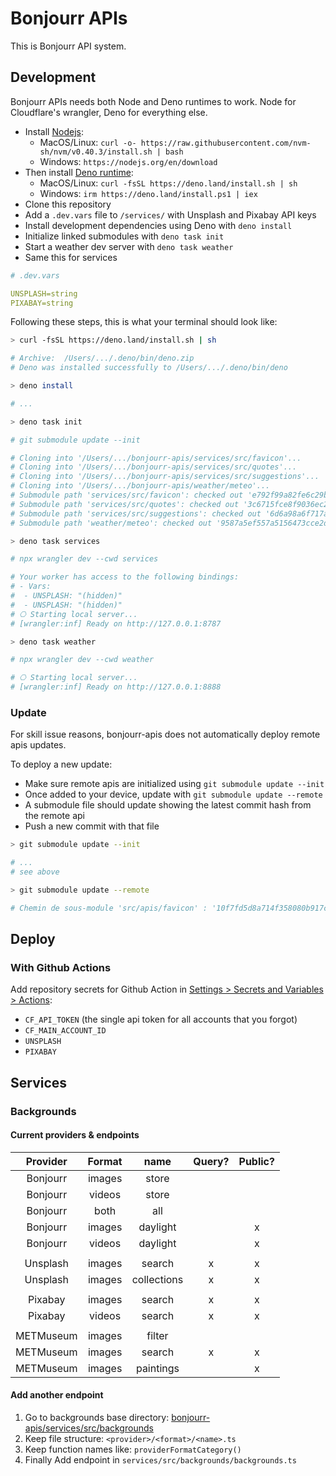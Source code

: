 # Bonjourr APIs

This is Bonjourr API system.

## Development

Bonjourr APIs needs both Node and Deno runtimes to work. Node for Cloudflare's wrangler, Deno for everything else.
- Install [Nodejs](https://nodejs.org/en):
	- MacOS/Linux: `curl -o- https://raw.githubusercontent.com/nvm-sh/nvm/v0.40.3/install.sh | bash`
	- Windows: `https://nodejs.org/en/download`
- Then install [Deno runtime](https://deno.com/):
	- MacOS/Linux: `curl -fsSL https://deno.land/install.sh | sh`
	- Windows: `irm https://deno.land/install.ps1 | iex`
- Clone this repository
- Add a `.dev.vars` file to `/services/` with Unsplash and Pixabay API keys
- Install development dependencies using Deno with `deno install`
- Initialize linked submodules with `deno task init`
- Start a weather dev server with `deno task weather`
- Same this for services

```yaml
# .dev.vars

UNSPLASH=string
PIXABAY=string
```

Following these steps, this is what your terminal should look like:

```bash
> curl -fsSL https://deno.land/install.sh | sh

# Archive:  /Users/.../.deno/bin/deno.zip
# Deno was installed successfully to /Users/.../.deno/bin/deno

> deno install

# ...

> deno task init

# git submodule update --init

# Cloning into '/Users/.../bonjourr-apis/services/src/favicon'...
# Cloning into '/Users/.../bonjourr-apis/services/src/quotes'...
# Cloning into '/Users/.../bonjourr-apis/services/src/suggestions'...
# Cloning into '/Users/.../bonjourr-apis/weather/meteo'...
# Submodule path 'services/src/favicon': checked out 'e792f99a82fe6c29b8b207fc8abe9aae45106fc6'
# Submodule path 'services/src/quotes': checked out '3c6715fce8f9036ec2f71b6c9c8433f43848057a'
# Submodule path 'services/src/suggestions': checked out '6d6a98a6f717a614435eaf3988c777602b7f9f43'
# Submodule path 'weather/meteo': checked out '9587a5ef557a5156473cce2d6fb92b64432c7815'

> deno task services

# npx wrangler dev --cwd services

# Your worker has access to the following bindings:
# - Vars:
#  - UNSPLASH: "(hidden)"
#  - UNSPLASH: "(hidden)"
# ⎔ Starting local server...
# [wrangler:inf] Ready on http://127.0.0.1:8787

> deno task weather

# npx wrangler dev --cwd weather

# ⎔ Starting local server...
# [wrangler:inf] Ready on http://127.0.0.1:8888
```

### Update

For skill issue reasons, bonjourr-apis does not automatically deploy remote apis updates.

To deploy a new update:

- Make sure remote apis are initialized using `git submodule update --init`
- Once added to your device, update with `git submodule update --remote`
- A submodule file should update showing the latest commit hash from the remote api
- Push a new commit with that file

```bash
> git submodule update --init

# ...
# see above

> git submodule update --remote

# Chemin de sous-module 'src/apis/favicon' : '10f7fd5d8a714f358080b917c74c91b859ce3a88' extrait
```

## Deploy

### With Github Actions

Add repository secrets for Github Action in
[Settings > Secrets and Variables > Actions](https://github.com/victrme/bonjourr-apis/settings/secrets/actions):

- `CF_API_TOKEN` (the single api token for all accounts that you forgot)
- `CF_MAIN_ACCOUNT_ID`
- `UNSPLASH`
- `PIXABAY`

## Services

### Backgrounds

#### Current providers & endpoints

|  Provider | Format |     name    | Query? | Public? |
|:---------:|:------:|:-----------:|:------:|:-------:|
|  Bonjourr | images |    store    |        |         |
|  Bonjourr | videos |    store    |        |         |
|  Bonjourr |  both  |     all     |        |         |
|  Bonjourr | images |   daylight  |        |    x    |
|  Bonjourr | videos |   daylight  |        |    x    |
|           |        |             |        |         |
|  Unsplash | images |    search   |    x   |    x    |
|  Unsplash | images | collections |    x   |    x    |
|           |        |             |        |         |
|  Pixabay  | images |    search   |    x   |    x    |
|  Pixabay  | videos |    search   |    x   |    x    |
|           |        |             |        |         |
| METMuseum | images |    filter   |        |         |
| METMuseum | images |    search   |    x   |    x    |
| METMuseum | images |  paintings  |        |    x    |

#### Add another endpoint

1. Go to backgrounds base directory: [bonjourr-apis/services/src/backgrounds](https://github.com/victrme/bonjourr-apis/tree/main/services/src/backgrounds)
2. Keep file structure: `<provider>/<format>/<name>.ts`
3. Keep function names like: `providerFormatCategory()`
4. Finally Add endpoint in `services/src/backgrounds/backgrounds.ts`
